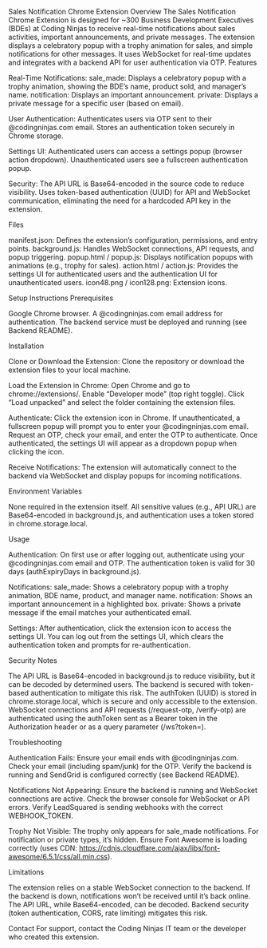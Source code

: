 Sales Notification Chrome Extension
Overview
The Sales Notification Chrome Extension is designed for ~300 Business Development Executives (BDEs) at Coding Ninjas to receive real-time notifications about sales activities, important announcements, and private messages. The extension displays a celebratory popup with a trophy animation for sales, and simple notifications for other messages. It uses WebSocket for real-time updates and integrates with a backend API for user authentication via OTP.
Features

Real-Time Notifications:
sale_made: Displays a celebratory popup with a trophy animation, showing the BDE’s name, product sold, and manager’s name.
notification: Displays an important announcement.
private: Displays a private message for a specific user (based on email).


User Authentication:
Authenticates users via OTP sent to their @codingninjas.com email.
Stores an authentication token securely in Chrome storage.


Settings UI:
Authenticated users can access a settings popup (browser action dropdown).
Unauthenticated users see a fullscreen authentication popup.


Security:
The API URL is Base64-encoded in the source code to reduce visibility.
Uses token-based authentication (UUID) for API and WebSocket communication, eliminating the need for a hardcoded API key in the extension.



Files

manifest.json: Defines the extension’s configuration, permissions, and entry points.
background.js: Handles WebSocket connections, API requests, and popup triggering.
popup.html / popup.js: Displays notification popups with animations (e.g., trophy for sales).
action.html / action.js: Provides the settings UI for authenticated users and the authentication UI for unauthenticated users.
icon48.png / icon128.png: Extension icons.

Setup Instructions
Prerequisites

Google Chrome browser.
A @codingninjas.com email address for authentication.
The backend service must be deployed and running (see Backend README).

Installation

Clone or Download the Extension:
Clone the repository or download the extension files to your local machine.


Load the Extension in Chrome:
Open Chrome and go to chrome://extensions/.
Enable “Developer mode” (top right toggle).
Click “Load unpacked” and select the folder containing the extension files.


Authenticate:
Click the extension icon in Chrome.
If unauthenticated, a fullscreen popup will prompt you to enter your @codingninjas.com email.
Request an OTP, check your email, and enter the OTP to authenticate.
Once authenticated, the settings UI will appear as a dropdown popup when clicking the icon.


Receive Notifications:
The extension will automatically connect to the backend via WebSocket and display popups for incoming notifications.



Environment Variables

None required in the extension itself. All sensitive values (e.g., API URL) are Base64-encoded in background.js, and authentication uses a token stored in chrome.storage.local.

Usage

Authentication:
On first use or after logging out, authenticate using your @codingninjas.com email and OTP.
The authentication token is valid for 30 days (authExpiryDays in background.js).


Notifications:
sale_made: Shows a celebratory popup with a trophy animation, BDE name, product, and manager name.
notification: Shows an important announcement in a highlighted box.
private: Shows a private message if the email matches your authenticated email.


Settings:
After authentication, click the extension icon to access the settings UI.
You can log out from the settings UI, which clears the authentication token and prompts for re-authentication.



Security Notes

The API URL is Base64-encoded in background.js to reduce visibility, but it can be decoded by determined users. The backend is secured with token-based authentication to mitigate this risk.
The authToken (UUID) is stored in chrome.storage.local, which is secure and only accessible to the extension.
WebSocket connections and API requests (/request-otp, /verify-otp) are authenticated using the authToken sent as a Bearer token in the Authorization header or as a query parameter (/ws?token=<token>).

Troubleshooting

Authentication Fails:
Ensure your email ends with @codingninjas.com.
Check your email (including spam/junk) for the OTP.
Verify the backend is running and SendGrid is configured correctly (see Backend README).


Notifications Not Appearing:
Ensure the backend is running and WebSocket connections are active.
Check the browser console for WebSocket or API errors.
Verify LeadSquared is sending webhooks with the correct WEBHOOK_TOKEN.


Trophy Not Visible:
The trophy only appears for sale_made notifications. For notification or private types, it’s hidden.
Ensure Font Awesome is loading correctly (uses CDN: https://cdnjs.cloudflare.com/ajax/libs/font-awesome/6.5.1/css/all.min.css).



Limitations

The extension relies on a stable WebSocket connection to the backend. If the backend is down, notifications won’t be received until it’s back online.
The API URL, while Base64-encoded, can be decoded. Backend security (token authentication, CORS, rate limiting) mitigates this risk.

Contact
For support, contact the Coding Ninjas IT team or the developer who created this extension.

